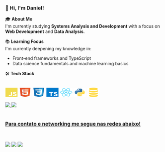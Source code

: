 ### 👋 Hi, I'm Daniel!

🎓 **About Me**  
I'm currently studying **Systems Analysis and Development** with a focus on **Web Development** and **Data Analysis**.

📚 **Learning Focus**  
I'm currently deepening my knowledge in:
- Front-end frameworks and TypeScript
- Data science fundamentals and machine learning basics


🛠️ **Tech Stack**  
<div style="display: inline_block"><br>
  <img align="center" alt="Js" height="30" width="40" src="https://raw.githubusercontent.com/devicons/devicon/master/icons/javascript/javascript-plain.svg">
  <img align="center" alt="HTML" height="30" width="40" src="https://raw.githubusercontent.com/devicons/devicon/master/icons/html5/html5-original.svg">
  <img align="center" alt="CSS" height="30" width="40" src="https://raw.githubusercontent.com/devicons/devicon/master/icons/css3/css3-original.svg">
  <img align="center" alt="Typescript" height="30" width="40" src="https://raw.githubusercontent.com/devicons/devicon/master/icons/typescript/typescript-original.svg">
  <img align="center" alt="React" height="30" width="40" src="https://raw.githubusercontent.com/devicons/devicon/master/icons/react/react-original.svg">
  <img align="center" alt="Python" height="30" width="40" src="https://raw.githubusercontent.com/devicons/devicon/master/icons/python/python-original.svg">
  <img align="center" alt="Python" height="30" width="40" src="https://raw.githubusercontent.com/devicons/devicon/master/icons/sql/sql-original.svg">
</div>

<br>

<div>
<a href="https://github.com/bdancost">
<img loading="lazy" height="180em" src="https://github-readme-stats.vercel.app/api/top-langs/?username=bdancost&layout=compact&langs_count=7&theme=dracula"/>
<img loading="lazy" height="180em" src="https://github-readme-stats.vercel.app/api?username=bdancost&show_icons=true&theme=dracula&include_all_commits=true&count_private=true"/>
</div>

 
 <br>
 
  ### Para contato e networking me segue nas redes abaixo!

  <br>
 
<div> 
  
  <a href="https://discord.com/channels/@me" target="_blank"><img src="https://img.shields.io/badge/Discord-7289DA?style=for-the-badge&logo=discord&logoColor=white" 
  target="_blank"></a>
  <a href = "mailto:pr.danfc88@gmail.com"><img loading="lazy" src="https://img.shields.io/badge/Gmail-D14836?style=for-the-badge&logo=gmail&logoColor=white" target="_blank"></a>
  <a href="https://www.linkedin.com/in/daniel-fernandes1988/" target="_blank"><img loading="lazy" src="https://img.shields.io/badge/-LinkedIn-%230077B5?style=for-the-badge&logo=linkedin&logoColor=white" target="_blank"></a>
 
</div>
